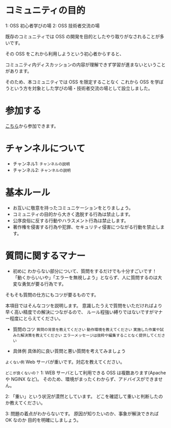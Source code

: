 # コミュニティの目的
1: OSS 初心者学びの場
2: OSS 技術者交流の場

既存のコミュニティでは OSS の開発を目的としたやり取りがなされることが多いです。

その OSS をこれから利用しようという初心者からすると、

コミュニティ内ディスカッションの内容が理解できず学習が進まないということがあります。

そのため、本コミュニティでは OSS を限定することなく
これから OSS を学ぼうという方を対象とした学びの場・技術者交流の場として設立しました。

# 参加する
[こちら](http://sti-testbbs.slack.com)から参加できます。

# チャンネルについて
* チャンネル1: ```チャンネルの説明```
* チャンネル2: ```チャンネルの説明```

# 基本ルール
* お互いに敬意を持ったコミュニケーションをとりましょう。
* コミュニティの目的から大きく逸脱する行為は禁止します。
* 公序良俗に反する行動やハラスメント行為は禁止します。
* 著作権を侵害する行為や犯罪、セキュリティ侵害につながる行動を禁止します。

# 質問に関するマナー
* 初めに
わからない部分について、質問をするだけでも十分すごいです！
「動くからいいや」「エラーを無視しよう」とならず、人に質問するのは大変な勇気が要る行為です。
 
そもそも質問の仕方にもコツが要るものです。

本項目ではそんなコツを説明します。
意識したうえで質問をいただければより早く高い精度での解決につながるので、
ルール程強い縛りではないですがマナー程度にとらえてください。
 
* 質問のコツ
```質問の背景を教えてください```
```動作環境を教えてください```
```実施した作業や試みた解決策を教えてください```
```エラーメッセージは抜粋や編集することなく提供してください```

* 具体例
具体的に良い質問と悪い質問を考えてみましょう

```よくない例```
Web サーバが重いです。対応を教えてください。

```どこが良くないの？```
1: WEB サーバとして利用できる OSS は複数あります(Apache や NGINX など)。
そのため、環境がまったくわからず、アドバイスができません。

2: 「重い」という状況が漠然としています。
どこを確認して重いと判断したのか教えてください。

3: 問題の着点がわからないです。
原因が知りたいのか、事象が解決できれば OK なのか
目的を明確にしましょう。
